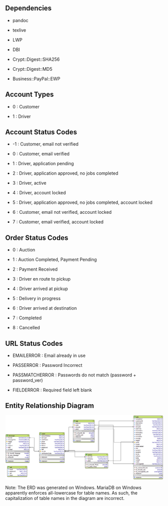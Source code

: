 ## Dependencies

- pandoc

- texlive

- LWP

- DBI

- Crypt::Digest::SHA256

- Crypt::Digest::MD5

- Business::PayPal::EWP


## Account Types

- 0 : Customer

- 1 : Driver

## Account Status Codes

- -1 : Customer, email not verified

- 0 : Customer, email verified

- 1 : Driver, application pending

- 2 : Driver, application approved, no jobs completed
  
- 3 : Driver, active

- 4 : Driver, account locked

- 5 : Driver, application approved, no jobs completed, account locked

- 6 : Customer, email not verified, account locked

- 7 : Customer, email verified, account locked

## Order Status Codes

- 0 : Auction

- 1 : Auction Completed, Payment Pending

- 2 : Payment Received

- 3 : Driver en route to pickup 

- 4 : Driver arrived at pickup

- 5 : Delivery in progress

- 6 : Driver arrived at destination

- 7 : Completed

- 8 : Cancelled

## URL Status Codes

- EMAILERROR : Email already in use

- PASSERROR : Password Incorrect

- PASSMATCHERROR : Passwords do not match (password + password\_ver)

- FIELDERROR : Required field left blank

## Entity Relationship Diagram

![](imgs/2018-05-02_ERD.png)

Note: The ERD was generated on Windows. MariaDB on Windows apparently enforces
all-lowercase for table names. As such, the capitalization of table names in the
diagram are incorrect.
